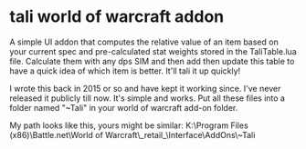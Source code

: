 # tali world of warcraft addon

A simple UI addon that computes the relative value of an item based on your current spec and pre-calculated stat weights stored in the TaliTable.lua file. Calculate them with any dps SIM and then add then update this table to have a quick idea of which item is better. It'll tali it up quickly!

I wrote this back in 2015 or so and have kept it working since. I've never released it publicly till now. It's simple and works. Put all these files into a folder named "~Tali" in your world of warcraft add-on folder.

My path looks like this, yours might be similar:
K:\Program Files (x86)\Battle.net\World of Warcraft\\\_retail_\\Interface\AddOns\\~Tali
